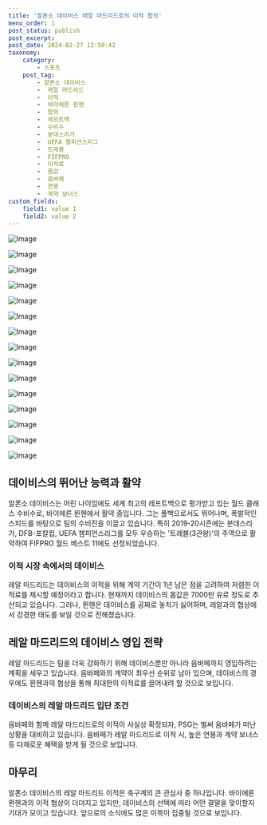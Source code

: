 ```yaml
---
title: '알폰소 데이비스 레알 마드리드로의 이적 합의'
menu_order: 1
post_status: publish
post_excerpt: 
post_date: 2024-02-27 12:50:42
taxonomy:
    category:
        - 스포츠
    post_tag:
        - 알폰소 데이비스
        -  레알 마드리드
        -  이적
        -  바이에른 뮌헨
        -  합의
        -  레프트백
        -  수비수
        -  분데스리가
        -  UEFA 챔피언스리그
        -  트레블
        -  FIFPRO
        -  이적료
        -  몸값
        -  음바페
        -  연봉
        -  계약 보너스
custom_fields:
    field1: value 1
    field2: value 2
---
```


![Image](https://imgnews.pstatic.net/image/311/2024/02/27/0001696079_001_20240227074001408.jpg?type=w647)

![Image](https://imgnews.pstatic.net/image/311/2024/02/27/0001696079_002_20240227074001450.jpg?type=w647)

![Image](https://imgnews.pstatic.net/image/311/2024/02/27/0001696079_003_20240227074001478.jpg?type=w647)

![Image](https://imgnews.pstatic.net/image/311/2024/02/27/0001696079_004_20240227074001506.jpg?type=w647)

![Image](https://imgnews.pstatic.net/image/311/2024/02/27/0001696079_005_20240227074001533.jpg?type=w647)

![Image](https://imgnews.pstatic.net/image/311/2024/02/27/0001696079_006_20240227074001574.jpg?type=w647)

![Image](https://imgnews.pstatic.net/image/311/2024/02/27/0001696079_007_20240227074001603.jpg?type=w647)

![Image](https://imgnews.pstatic.net/image/311/2024/02/27/0001696079_008_20240227074001634.jpg?type=w647)

![Image](https://imgnews.pstatic.net/image/311/2024/02/27/0001696079_009_20240227074001665.jpg?type=w647)

![Image](https://imgnews.pstatic.net/image/311/2024/02/27/0001696079_010_20240227074001691.jpg?type=w647)

![Image](https://imgnews.pstatic.net/image/311/2024/02/27/0001696079_011_20240227074001719.jpg?type=w647)

![Image](https://imgnews.pstatic.net/image/311/2024/02/27/0001696079_012_20240227074001743.jpg?type=w647)

![Image](https://imgnews.pstatic.net/image/311/2024/02/27/0001696079_013_20240227074001778.jpg?type=w647)

![Image](https://imgnews.pstatic.net/image/311/2024/02/27/0001696079_014_20240227074001802.jpg?type=w647)

![Image](https://imgnews.pstatic.net/image/311/2024/02/27/0001696079_015_20240227074001833.jpg?type=w647)

## 데이비스의 뛰어난 능력과 활약
알폰소 데이비스는 어린 나이임에도 세계 최고의 레프트백으로 평가받고 있는 월드 클래스 수비수로, 바이에른 뮌헨에서 활약 중입니다. 그는 풀백으로서도 뛰어나며, 폭발적인 스피드를 바탕으로 팀의 수비진을 이끌고 있습니다. 특히 2019-20시즌에는 분데스리가, DFB-포칼컵, UEFA 챔피언스리그를 모두 우승하는 '트레블(3관왕)'의 주역으로 활약하여 FIFPRO 월드 베스트 11에도 선정되었습니다.
### 이적 시장 속에서의 데이비스
레알 마드리드는 데이비스의 이적을 위해 계약 기간이 1년 남은 점을 고려하여 저렴한 이적료를 제시할 예정이라고 합니다. 현재까지 데이비스의 몸값은 7000만 유로 정도로 추산되고 있습니다. 그러나, 뮌헨은 데이비스를 공짜로 놓치기 싫어하며, 레알과의 협상에서 강경한 태도를 보일 것으로 전해졌습니다.
## 레알 마드리드의 데이비스 영입 전략
레알 마드리드는 팀을 더욱 강화하기 위해 데이비스뿐만 아니라 음바페까지 영입하려는 계획을 세우고 있습니다. 음바페와의 계약이 최우선 순위로 남아 있으며, 데이비스의 경우에도 뮌헨과의 협상을 통해 최대한의 이적료를 끌어내려 할 것으로 보입니다.
### 데이비스의 레알 마드리드 입단 조건
음바페와 함께 레알 마드리드로의 이적이 사실상 확정되자, PSG는 벌써 음바페가 떠난 상황을 대비하고 있습니다. 음바페가 레알 마드리드로 이적 시, 높은 연봉과 계약 보너스 등 다채로운 혜택을 받게 될 것으로 보입니다.
## 마무리
알폰소 데이비스의 레알 마드리드 이적은 축구계의 큰 관심사 중 하나입니다. 바이에른 뮌헨과의 이적 협상이 더뎌지고 있지만, 데이비스의 선택에 따라 어떤 결말을 맞이할지 기대가 모이고 있습니다. 앞으로의 소식에도 많은 이목이 집중될 것으로 보입니다.
